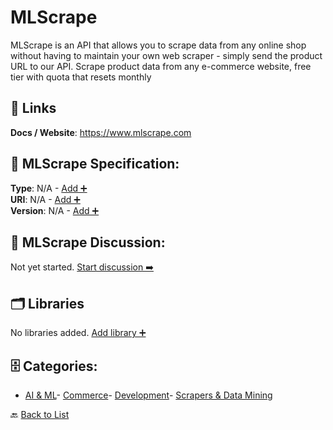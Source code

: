 # MLScrape

MLScrape is an API that allows you to scrape data from any online shop without having to maintain your own web scraper - simply send the product URL to our API. Scrape product data from any e-commerce website, free tier with quota that resets monthly

##  🔗 Links
**Docs / Website**: https://www.mlscrape.com

## 🧬 MLScrape Specification:
**Type**: N/A - [Add ➕](https://github.com/apis-list/apis-list/edit/main/apis.yaml#L11751)  
**URI**: N/A - [Add ➕](https://github.com/apis-list/apis-list/edit/main/apis.yaml#L11751)  
**Version**: N/A - [Add ➕](https://github.com/apis-list/apis-list/edit/main/apis.yaml#L11751)

## 💬 MLScrape Discussion:
Not yet started. [Start discussion ➡️](https://github.com/apis-list/apis-list/discussions/new)

## 🗂️ Libraries

No libraries added. [Add library ➕](https://github.com/apis-list/apis-list/edit/main/apis.yaml#L11751)    


## 🗄️ Categories:
- [AI & ML](https://github.com/apis-list/apis-list#ai--ml-)- [Commerce](https://github.com/apis-list/apis-list#commerce-)- [Development](https://github.com/apis-list/apis-list#development-)- [Scrapers & Data Mining](https://github.com/apis-list/apis-list#scrapers--data-mining-)

🔙  [Back to List](https://github.com/apis-list/apis-list)

